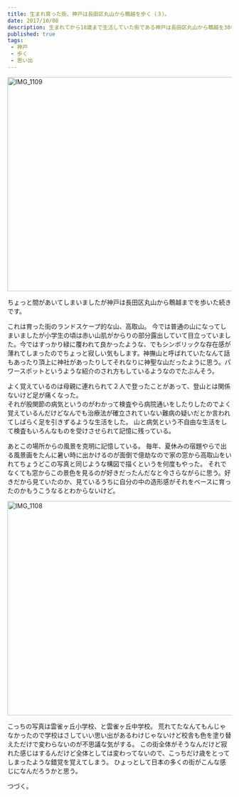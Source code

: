 ```yaml
---
title: 生まれ育った街、神戸は長田区丸山から鵯越を歩く（３）。
date: 2017/10/08
description: 生まれてから18歳まで生活していた街である神戸は長田区丸山から鵯越を30年ぶりくらいに歩いてみた。
published: true
tags: 
 - 神戸
 - 歩く
 - 思い出
---
```


<a data-flickr-embed="true"  href="https://www.flickr.com/photos/shigeki_takeguchi/37136304166/in/dateposted-public/" title="IMG_1109"><img src="https://farm5.staticflickr.com/4413/37136304166_ecc5d606cc_z.jpg" width="640" height="480" alt="IMG_1109"></a><script async src="//embedr.flickr.com/assets/client-code.js" charset="utf-8"></script>

ちょっと間があいてしまいましたが神戸は長田区丸山から鵯越までを歩いた続きです。

<!-- more -->

これは育った街のランドスケープ的な山、高取山。
今では普通の山になってしまいましたが小学生の頃は赤い山肌がからりの部分露出していて目立っていました。今ではすっかり緑に覆われて良かったような、でもシンボリックな存在感が薄れてしまったのでちょっと寂しい気もします。神撫山と呼ばれていたなんて話もあったり頂上に神社があったりしてそれなりに神聖な山だったように思う。パワースポットというような紹介のされ方もしているようなのでたぶんそう。  

<!-- more -->

よく覚えているのは母親に連れられて２人で登ったことがあって、登山とは関係ないけど足が痛くなった。  
それが股関節の病気というのがわかって検査やら病院通いをしたりしたのでよく覚えているんだけどなんでも治療法が確立されていない難病の疑いだとか言われてしばらく足を引きずるような生活をした。
山と病気という不自由な生活をして検査もいろんなものを受けさせられて記憶に残っている。

あとこの場所からの風景を克明に記憶している。
毎年、夏休みの宿題やらで出る風景画をたんに暑い時に出かけるのが面倒で億劫なので家の窓から高取山をいれてちょうどこの写真と同じような構図で描くというを何度もやった。
それでなくても窓からこの景色を見るのが好きだったんだなと今さらながらに思う。好きだから見ていたのか、見ているうちに自分の中の造形感がそれをベースに育ったのかもうこうなるとわからないけど。  

<a data-flickr-embed="true"  href="https://www.flickr.com/photos/shigeki_takeguchi/37153962222/in/dateposted-public/" title="IMG_1108"><img src="https://farm5.staticflickr.com/4419/37153962222_edaba1880d_z.jpg" width="640" height="480" alt="IMG_1108"></a><script async src="//embedr.flickr.com/assets/client-code.js" charset="utf-8"></script>

こっちの写真は雲雀ヶ丘小学校、と雲雀ヶ丘中学校。
荒れてたなんてもんじゃなかったので学校はさしていい思い出があるわけじゃないけど校舎も色を塗り替えただけで変わらないのが不思議な気がする。
この街全体がそうなんだけど寂れた感じはするんだけど全体としては変わってないので、こっちだけ歳をとってしまったような錯覚を覚えてしまう。
ひょっとして日本の多くの街がこんな感じになんだろうかと思う。

つづく。
